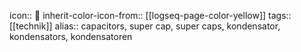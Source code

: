 icon:: 🔋
inherit-color-icon-from:: [[logseq-page-color-yellow]]
tags:: [[technik]] 
alias:: capacitors, super cap, super caps, kondensator, kondensators, kondensatoren
